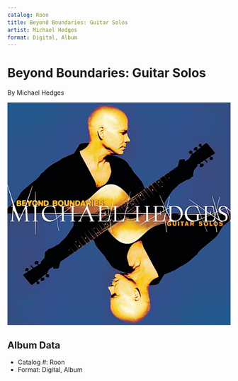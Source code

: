 ```yaml
---
catalog: Roon
title: Beyond Boundaries: Guitar Solos
artist: Michael Hedges
format: Digital, Album
---
```


# Beyond Boundaries: Guitar Solos

By Michael Hedges

![](../../assets/albumcovers/Michael_Hedges-Beyond_Boundaries-_Guitar_Solos.png)

## Album Data

- Catalog #: Roon
- Format: Digital, Album

